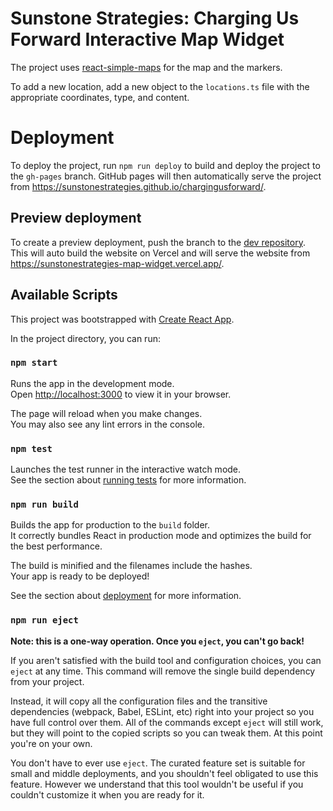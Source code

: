 # Sunstone Strategies: Charging Us Forward Interactive Map Widget

The project uses [react-simple-maps](https://www.react-simple-maps.io/) for the map and the markers.

To add a new location, add a new object to the `locations.ts` file with the appropriate coordinates, type, and content.

# Deployment

To deploy the project, run `npm run deploy` to build and deploy the project to the `gh-pages` branch. GitHub pages will then automatically serve the project from https://sunstonestrategies.github.io/chargingusforward/.

## Preview deployment

To create a preview deployment, push the branch to the [dev repository](https://github.com/sophialittlejohn/sunstonestrategies-map-widget). This will auto build the website on Vercel and will serve the website from https://sunstonestrategies-map-widget.vercel.app/.

## Available Scripts

This project was bootstrapped with [Create React App](https://github.com/facebook/create-react-app).

In the project directory, you can run:

### `npm start`

Runs the app in the development mode.\
Open [http://localhost:3000](http://localhost:3000) to view it in your browser.

The page will reload when you make changes.\
You may also see any lint errors in the console.

### `npm test`

Launches the test runner in the interactive watch mode.\
See the section about [running tests](https://facebook.github.io/create-react-app/docs/running-tests) for more information.

### `npm run build`

Builds the app for production to the `build` folder.\
It correctly bundles React in production mode and optimizes the build for the best performance.

The build is minified and the filenames include the hashes.\
Your app is ready to be deployed!

See the section about [deployment](https://facebook.github.io/create-react-app/docs/deployment) for more information.

### `npm run eject`

**Note: this is a one-way operation. Once you `eject`, you can't go back!**

If you aren't satisfied with the build tool and configuration choices, you can `eject` at any time. This command will remove the single build dependency from your project.

Instead, it will copy all the configuration files and the transitive dependencies (webpack, Babel, ESLint, etc) right into your project so you have full control over them. All of the commands except `eject` will still work, but they will point to the copied scripts so you can tweak them. At this point you're on your own.

You don't have to ever use `eject`. The curated feature set is suitable for small and middle deployments, and you shouldn't feel obligated to use this feature. However we understand that this tool wouldn't be useful if you couldn't customize it when you are ready for it.
